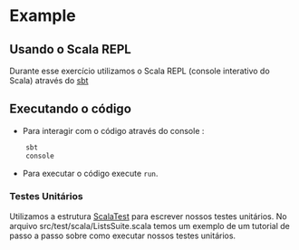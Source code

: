 # Example

## Usando o Scala REPL

Durante esse exercício utilizamos o Scala REPL (console interativo do Scala) através do [sbt]

## Executando o código 

* Para interagir com o código através do console :

```bash
    sbt
    console
```

* Para executar o código execute `run`.

### Testes Unitários

Utilizamos a estrutura [ScalaTest] para escrever nossos testes unitários. No arquivo src/test/scala/ListsSuite.scala temos um exemplo de um tutorial de passo a passo sobre como executar nossos testes unitários.

[sbt]: https://www.scala-sbt.org/
[ScalaTest]: https://www.scalatest.org/